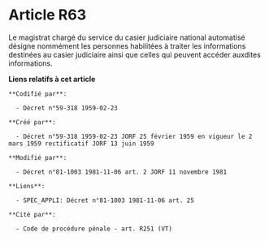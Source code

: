 # Article R63

Le magistrat chargé du service du casier judiciaire national automatisé désigne nommément les personnes habilitées à traiter
les informations destinées au casier judiciaire ainsi que celles qui peuvent accéder auxdites informations.

**Liens relatifs à cet article**

	**Codifié par**:

	  - Décret n°59-318 1959-02-23

	**Créé par**:

	  - Décret n°59-318 1959-02-23 JORF 25 février 1959 en vigueur le 2 mars 1959 rectificatif JORF 13 juin 1959

	**Modifié par**:

	  - Décret n°81-1003 1981-11-06 art. 2 JORF 11 novembre 1981

	**Liens**:

	  - SPEC_APPLI: Décret n°81-1003 1981-11-06 art. 25

	**Cité par**:

	  - Code de procédure pénale - art. R251 (VT)
